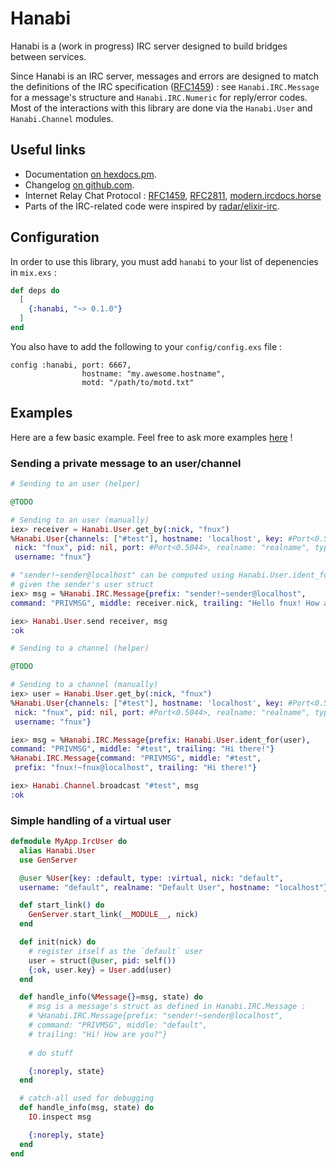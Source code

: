 # Hanabi

Hanabi is a (work in progress) IRC server designed to build bridges between
services.

Since Hanabi is an IRC server, messages and errors are designed to match the
definitions of the IRC specification
([RFC1459](https://tools.ietf.org/html/rfc1459)) : see `Hanabi.IRC.Message` for
a message's structure and `Hanabi.IRC.Numeric` for reply/error codes. Most of
the interactions with this library are done via the `Hanabi.User` and
`Hanabi.Channel` modules.

## Useful links

  * Documentation [on hexdocs.pm](https://hexdocs.pm/hanabi/readme.html).
  * Changelog [on github.com](https://github.com/Fnux/hanabi/blob/master/CHANGELOG.md).
  * Internet Relay Chat Protocol : [RFC1459](https://tools.ietf.org/html/rfc1459),
    [RFC2811](https://tools.ietf.org/html/rfc2811),
    [modern.ircdocs.horse](https://modern.ircdocs.horse/)
  * Parts of the IRC-related code were inspired by
[radar/elixir-irc](https://github.com/radar/elixir-irc).

## Configuration

In order to use this library, you must add `hanabi` to your list of depenencies
in `mix.exs` :

```elixir
def deps do
  [
    {:hanabi, "~> 0.1.0"}
  ]
end
```

You also have to add the following to your `config/config.exs` file :

```
config :hanabi, port: 6667,
                hostname: "my.awesome.hostname",
                motd: "/path/to/motd.txt"
```

## Examples

Here are a few basic example. Feel free to ask more examples
[here](https://github.com/Fnux/hanabi/) !

### Sending a private message to an user/channel

```elixir
# Sending to an user (helper)

@TODO
```

```elixir
# Sending to an user (manually)
iex> receiver = Hanabi.User.get_by(:nick, "fnux")
%Hanabi.User{channels: ["#test"], hostname: 'localhost', key: #Port<0.5044>,
 nick: "fnux", pid: nil, port: #Port<0.5044>, realname: "realname", type: :irc,
 username: "fnux"}

# "sender!~sender@localhost" can be computed using Hanabi.User.ident_for/1
# given the sender's user struct
iex> msg = %Hanabi.IRC.Message{prefix: "sender!~sender@localhost",
command: "PRIVMSG", middle: receiver.nick, trailing: "Hello fnux! How are you?"}

iex> Hanabi.User.send receiver, msg
:ok
```

```elixir
# Sending to a channel (helper)

@TODO
```

```elixir
# Sending to a channel (manually)
iex> user = Hanabi.User.get_by(:nick, "fnux")
%Hanabi.User{channels: ["#test"], hostname: 'localhost', key: #Port<0.5044>,
 nick: "fnux", pid: nil, port: #Port<0.5044>, realname: "realname", type: :irc,
 username: "fnux"}

iex> msg = %Hanabi.IRC.Message{prefix: Hanabi.User.ident_for(user),
command: "PRIVMSG", middle: "#test", trailing: "Hi there!"}
%Hanabi.IRC.Message{command: "PRIVMSG", middle: "#test",
 prefix: "fnux!~fnux@localhost", trailing: "Hi there!"}

iex> Hanabi.Channel.broadcast "#test", msg
:ok
```

### Simple handling of a virtual user

```elixir
defmodule MyApp.IrcUser do
  alias Hanabi.User
  use GenServer

  @user %User{key: :default, type: :virtual, nick: "default",
  username: "default", realname: "Default User", hostname: "localhost"}

  def start_link() do
    GenServer.start_link(__MODULE__, nick)
  end

  def init(nick) do
    # register itself as the `default` user
    user = struct(@user, pid: self())
    {:ok, user.key} = User.add(user)
  end

  def handle_info(%Message{}=msg, state) do
    # msg is a message's struct as defined in Hanabi.IRC.Message :
    # %Hanabi.IRC.Message{prefix: "sender!~sender@localhost",
    # command: "PRIVMSG", middle: "default",
    # trailing: "Hi! How are you?"}
 
    # do stuff

    {:noreply, state}
  end

  # catch-all used for debugging
  def handle_info(msg, state) do
    IO.inspect msg

    {:noreply, state}
  end
end
```
